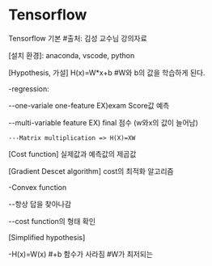 # Tensorflow 
Tensorflow 기본
#출처: 김성 교수님 강의자료


[설치 환경]: anaconda, vscode, python


[Hypothesis, 가설]  H(x)=W*x+b #W와 b의 값을 학습하게 된다.

-regression:

  --one-variale one-feature EX)exam Score값 예측
  
  --multi-variable feature EX) final  점수 (w와x의 값이 늘어남)
    
    ---Matrix multiplication => H(X)=XW


[Cost function] 실제값과 예측값의 제곱값


[Gradient Descet algorithm] cost의 최적화 알고리즘

-Convex function
  
  --항상 답을 찾아나감
  
  --cost function의 형태 확인
  
  
[Simplified hypothesis]
  
  -H(x)=W(x) #+b 함수가 사라짐 #W가 최저되는 



